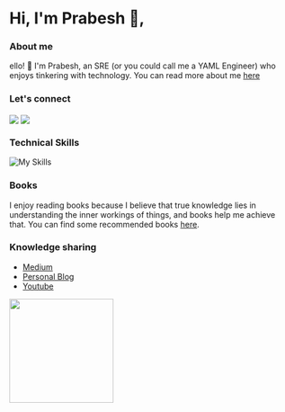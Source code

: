 # Hi, I'm Prabesh 👋,

### About me
ello! 👋 I'm Prabesh, an SRE (or you could call me a YAML Engineer) who enjoys tinkering with technology. You can read more about me [here](https://99devops.com/about)

### Let's connect
<a href="https://linkedin.com/in/prabeshthapa" target="blank"><img align="center" src="https://img.shields.io/badge/LinkedIn-0077B5?style=for-the-badge&logo=linkedin&logoColor=white" /></a>
<a href= "mailto: sthapaprabesh2020@gmail.com" target="blank"><img align="center" src="https://img.shields.io/badge/Gmail-D14836?style=for-the-badge&logo=gmail&logoColor=white" /></a>

### Technical Skills
![My Skills](https://skillicons.dev/icons?i=kubernetes,go,bash,neovim,git,github,jenkins,docker,prometheus,grafana,linux,aws,mongo,nginx)

### Books
I enjoy reading books because I believe that true knowledge lies in understanding the inner workings of things, and books help me achieve that. You can find some recommended books [here](https://99devops.com/books).

### Knowledge sharing
- [Medium](https://medium.com/@prabeshthapa)
- [Personal Blog](https://99devops.com)
- [Youtube](https://www.youtube.com/c/ShardedSRE)

<a href="#"><img src="https://github-readme-stats.vercel.app/api/top-langs/?username=pgaijin66&layout=compact&hide=shell&theme=blueberry&hide_border=false&bg_color=ffffff00" height="185"></a>
